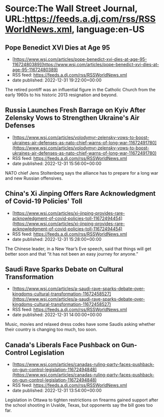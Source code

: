 # Source:The Wall Street Journal, URL:https://feeds.a.dj.com/rss/RSSWorldNews.xml, language:en-US

## Pope Benedict XVI Dies at Age 95
 - [https://www.wsj.com/articles/pope-benedict-xvi-dies-at-age-95-11672480389](https://www.wsj.com/articles/pope-benedict-xvi-dies-at-age-95-11672480389)
 - RSS feed: https://feeds.a.dj.com/rss/RSSWorldNews.xml
 - date published: 2022-12-31 19:22:00+00:00

The retired pontiff was an influential figure in the Catholic Church from the early 1960s to his historic 2013 resignation and beyond.

## Russia Launches Fresh Barrage on Kyiv After Zelensky Vows to Strengthen Ukraine's Air Defenses
 - [https://www.wsj.com/articles/volodymyr-zelensky-vows-to-boost-ukraines-air-defenses-as-nato-chief-warns-of-long-war-11672491780](https://www.wsj.com/articles/volodymyr-zelensky-vows-to-boost-ukraines-air-defenses-as-nato-chief-warns-of-long-war-11672491780)
 - RSS feed: https://feeds.a.dj.com/rss/RSSWorldNews.xml
 - date published: 2022-12-31 15:56:00+00:00

NATO chief Jens Stoltenberg says the alliance has to prepare for a long war and new Russian offensives.

## China's Xi Jinping Offers Rare Acknowledgment of Covid-19 Policies' Toll
 - [https://www.wsj.com/articles/xi-jinping-provides-rare-acknowledgment-of-covid-policies-toll-11672494454](https://www.wsj.com/articles/xi-jinping-provides-rare-acknowledgment-of-covid-policies-toll-11672494454)
 - RSS feed: https://feeds.a.dj.com/rss/RSSWorldNews.xml
 - date published: 2022-12-31 15:28:00+00:00

The Chinese leader, in a New Year’s Eve speech, said that things will get better soon and that “it has not been an easy journey for anyone.”

## Saudi Rave Sparks Debate on Cultural Transformation
 - [https://www.wsj.com/articles/a-saudi-rave-sparks-debate-over-kingdoms-cultural-transformation-11672458527](https://www.wsj.com/articles/a-saudi-rave-sparks-debate-over-kingdoms-cultural-transformation-11672458527)
 - RSS feed: https://feeds.a.dj.com/rss/RSSWorldNews.xml
 - date published: 2022-12-31 14:00:00+00:00

Music, movies and relaxed dress codes have some Saudis asking whether their country is changing too much, too soon.

## Canada's Liberals Face Pushback on Gun-Control Legislation
 - [https://www.wsj.com/articles/canadas-ruling-party-faces-pushback-on-gun-control-legislation-11672494848](https://www.wsj.com/articles/canadas-ruling-party-faces-pushback-on-gun-control-legislation-11672494848)
 - RSS feed: https://feeds.a.dj.com/rss/RSSWorldNews.xml
 - date published: 2022-12-31 13:54:00+00:00

Legislation in Ottawa to tighten restrictions on firearms gained support after the school shooting in Uvalde, Texas, but opponents say the bill goes too far.

